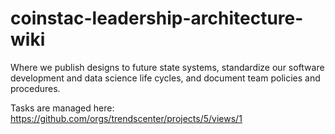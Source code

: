 # coinstac-leadership-architecture-wiki
Where we publish designs to future state systems, standardize our software development and data science life cycles, and document team policies and procedures. 

Tasks are managed here: https://github.com/orgs/trendscenter/projects/5/views/1
